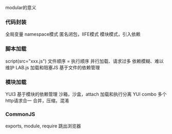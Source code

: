 modular的意义

### 代码封装
全局变量
namespace模式
匿名闭包，IIFE模式
模块模式，引入依赖

### 脚本加载
script(src="xxx.js")
  文件顺序 = 执行顺序
  并行加载、请求过多
  依赖模糊、难以维护
LAB.js
  加载和阻塞JS
  基于文件的依赖管理

### 模块加载
YUI3
  基于模块的依赖管理
  沙箱，沙盒，attach
  加载和执行分离
  YUI combo 多个http请求合一
  合并，压缩，混淆

### CommonJS
exports, module, require
跳出浏览器

